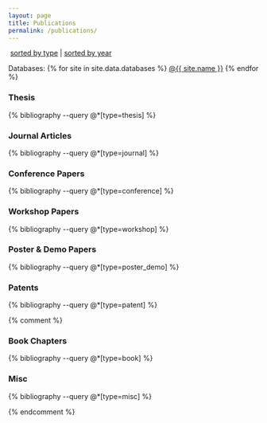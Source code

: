 ```yaml
---
layout: page
title: Publications
permalink: /publications/
---
```


<p><i class="fa fa-sort"></i>&nbsp;<a href="/publications">sorted by type</a> | <a href="/publications/by_year.html">sorted by year</a></p>

<p>
Databases:
{% for site in site.data.databases %}
<a href="{{ site.url }}" target="_blank">@{{ site.name }}</a>
{% endfor %}
</p>


### Thesis

{% bibliography --query @*[type=thesis] %}

### Journal Articles

{% bibliography --query @*[type=journal] %}

### Conference Papers

{% bibliography --query @*[type=conference] %}

### Workshop Papers

{% bibliography --query @*[type=workshop] %}

### Poster & Demo Papers

{% bibliography --query @*[type=poster_demo] %}

### Patents

{% bibliography --query @*[type=patent] %}

{% comment %}

### Book Chapters

{% bibliography --query @*[type=book] %}

### Misc

{% bibliography --query @*[type=misc] %}

{% endcomment %}

